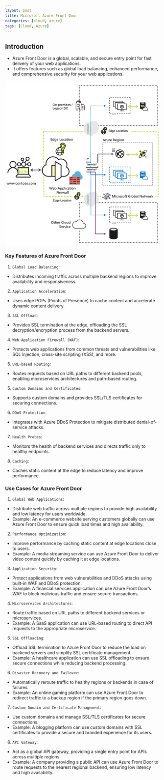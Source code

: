 ```yaml
---
layout: post
title: Microsoft Azure Front Door
categories: [cloud, azure]
tags: [Cloud, Azure]
---
```


## Introduction

- Azure Front Door is a global, scalable, and secure entry point for fast delivery of your web applications. 
- It offers features such as global load balancing, enhanced performance, and comprehensive security for your web applications.

![Azure Front Door](/assets/img/cloud/azure/azure-front-door.png)

### Key Features of Azure Front Door
1. `Global Load Balancing`: 
- Distributes incoming traffic across multiple backend regions to improve availability and responsiveness.

2. `Application Acceleration`:
- Uses edge POPs (Points of Presence) to cache content and accelerate dynamic content delivery.

3. `SSL Offload`:
- Provides SSL termination at the edge, offloading the SSL decryption/encryption process from the backend servers.

4. `Web Application Firewall (WAF)`:
- Protects web applications from common threats and vulnerabilities like SQL injection, cross-site scripting (XSS), and more.

5. `URL-based Routing`:
- Routes requests based on URL paths to different backend pools, enabling microservices architectures and path-based routing.

5. `Custom Domains and Certificates`:
- Supports custom domains and provides SSL/TLS certificates for securing connections.

6. `DDoS Protection`:
- Integrates with Azure DDoS Protection to mitigate distributed denial-of-service attacks.

7. `Health Probes`:
- Monitors the health of backend services and directs traffic only to healthy endpoints.

8. `Caching`:
- Caches static content at the edge to reduce latency and improve performance.


### Use Cases for Azure Front Door
1. `Global Web Applications`:
- Distribute web traffic across multiple regions to provide high availability and low latency for users worldwide.
- Example: An e-commerce website serving customers globally can use Azure Front Door to ensure quick load times and high availability.

2. `Performance Optimization`:
- Improve performance by caching static content at edge locations close to users.
- Example: A media streaming service can use Azure Front Door to deliver video content quickly by caching it at edge locations.

3. `Application Security`:
- Protect applications from web vulnerabilities and DDoS attacks using built-in WAF and DDoS protection.
- Example: A financial services application can use Azure Front Door’s WAF to block malicious traffic and ensure secure transactions.

4. `Microservices Architectures`:
- Route traffic based on URL paths to different backend services or microservices.
- Example: A SaaS application can use URL-based routing to direct API requests to the appropriate microservice.

5. `SSL Offloading`:
- Offload SSL termination to Azure Front Door to reduce the load on backend servers and simplify SSL certificate management.
- Example: A healthcare application can use SSL offloading to ensure secure connections while reducing backend processing.

6. `Disaster Recovery and Failover`:
- Automatically reroute traffic to healthy regions or backends in case of failures.
- Example: An online gaming platform can use Azure Front Door to redirect traffic to a backup region if the primary region goes down.

7. `Custom Domain and Certificate Management`:
- Use custom domains and manage SSL/TLS certificates for secure connections.
- Example: A blogging platform can use custom domains with SSL certificates to provide a secure and branded experience for its users.

8. `API Gateway`:
- Act as a global API gateway, providing a single entry point for APIs across multiple regions.
- Example: A company providing a public API can use Azure Front Door to route requests to the nearest regional backend, ensuring low latency and high availability.

